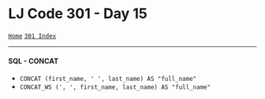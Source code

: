 # LJ Code 301 - Day 15
[`Home`](../README.md)
[`301 Index`](301_README.md)
<hr>

#### SQL - CONCAT
- `CONCAT (first_name, ' ', last_name) AS "full_name"`
- `CONCAT_WS (', ', first_name, last_name) AS "full_name"`
